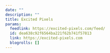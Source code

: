 ```yaml
---
date: ""
description: ""
title: Excited Pixels
params:
  feedlink: https://excited-pixels.com/feed/
  id: dea638c92f6564ba221f62b741f57813
  link: https://excited-pixels.com
  blogrolls: []
---
```

